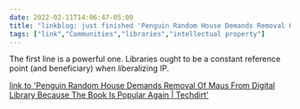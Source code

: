 ```yaml
---
date: 2022-02-11T14:06:47-05:00
title: "linkblog: just finished 'Penguin Random House Demands Removal Of Maus From Digital Library Because The Book Is Popular Again | Techdirt'"
tags: ["link","Communities","libraries","intellectual property"]
---
```

The first line is a powerful one. Libraries ought to be a constant reference point (and beneficiary) when liberalizing IP.
 
[link to 'Penguin Random House Demands Removal Of Maus From Digital Library Because The Book Is Popular Again | Techdirt'](https://www.techdirt.com/articles/20220210/12220048448/penguin-random-house-demands-removal-maus-digital-library-because-it-wants-to-sell-more-copies.shtml)
